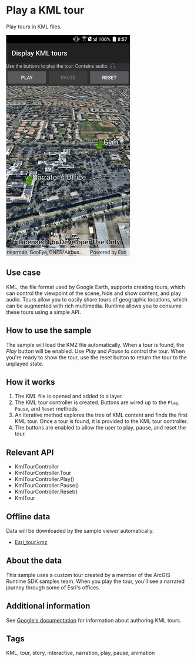 # Play a KML tour

Play tours in KML files.

![](PlayKmlTours.jpg)

## Use case

KML, the file format used by Google Earth, supports creating tours, which can control the viewpoint of the scene, hide and show content, and play audio. Tours allow you to easily share tours of geographic locations, which can be augmented with rich multimedia. Runtime allows you to consume these tours using a simple API.

## How to use the sample

The sample will load the KMZ file automatically. When a tour is found, the _Play_ button will be enabled. Use _Play_ and _Pause_ to control the tour. When you're ready to show the tour, use the reset button to return the tour to the unplayed state.

## How it works

1. The KML file is opened and added to a layer.
2. The KML tour controller is created. Buttons are wired up to the `Play`, `Pause`, and `Reset` methods.
3. An iterative method explores the tree of KML content and finds the first KML tour. Once a tour is found, it is provided to the KML tour controller.
4. The buttons are enabled to allow the user to play, pause, and reset the tour. 

## Relevant API

* KmlTourController
* KmlTourController.Tour
* KmlTourController.Play()
* KmlTourController.Pause()
* KmlTourController.Reset()
* KmlTour

## Offline data

Data will be downloaded by the sample viewer automatically.

* [Esri_tour.kmz](https://arcgisruntime.maps.arcgis.com/home/item.html?id=f10b1d37fdd645c9bc9b189fb546307c)

## About the data

This sample uses a custom tour created by a member of the ArcGIS Runtime SDK samples team. When you play the tour, you'll see a narrated journey through some of Esri's offices.

## Additional information

See [Google's documentation](https://developers.google.com/kml/documentation/touring) for information about authoring KML tours.

## Tags

KML, tour, story, interactive, narration, play, pause, animation